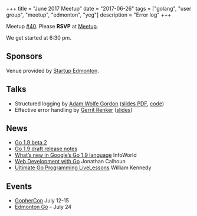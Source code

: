 +++
title = "June 2017 Meetup"
date = "2017-06-26"
tags = ["golang", "user group", "meetup", "edmonton", "yeg"]
description = "Error log"
+++

Meetup [#40](https://github.com/edmontongo/presentations/issues/65). Please **RSVP** at [Meetup](https://www.meetup.com/startupedmonton/events/jptkwlywjbjc/).

We get started at 6:30 pm.

## Sponsors 

Venue provided by [Startup Edmonton](http://www.startupedmonton.com/).

## Talks

* Structured logging by [Adam Wolfe Gordon](https://github.com/adamwg) ([slides PDF](https://github.com/edmontongo/presentations/raw/master/2017-06/structured-logging/2017-06-26_structured-logging.pdf), [code](https://github.com/adamwg/structured-logging-example))
* Effective error handling by [Gerrit Renker](https://github.com/grrtrr) ([slides](https://go-talks.appspot.com/github.com/edmontongo/presentations/2017-06/error-handling/error_handling.slide))

## News

* [Go 1.9 beta 2](https://groups.google.com/forum/#!topic/golang-nuts/Cf-NyL2N-jY)
* [Go 1.9 draft release notes](https://tip.golang.org/doc/go1.9)
* [What’s new in Google’s Go 1.9 language](http://www.infoworld.com/article/3201037/application-development/whats-new-in-googles-go-19-language.html) InfoWorld
* [Web Development with Go](https://www.usegolang.com/) Jonathan Calhoun
* [Ultimate Go Programming LiveLessons](http://www.informit.com/store/ultimate-go-programming-livelessons-9780134757483) William Kennedy

## Events

* [GopherCon](https://gophercon.com/) July 12-15
* [Edmonton Go](https://www.meetup.com/startupedmonton/events/jptkwlywkbgc/) - July 24


